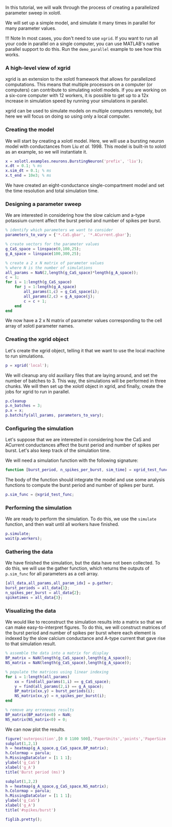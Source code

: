 In this tutorial, we will walk through the process of creating a parallelized parameter sweep in xolotl.

We will set up a simple model,
and simulate it many times in parallel for many parameter values.

!!! Note
    In most cases, you don't need to use `xgrid`. If you want to run all your code in parallel on a single computer, you can use MATLAB's native parallel support to do this. Run the `demo_parallel` example to see how this works. 

### A high-level view of xgrid

xgrid is an extension to the xolotl framework that allows for parallelized computations.
This means that multiple processors on a computer (or computers)
can contribute to simulating xolotl models.
If you are working on a six-core computer with 12 workers,
it is possible to get up to a 12x increase in simulation speed
by running your simulations in parallel.

xgrid can be used to simulate models on multiple computers remotely,
but here we will focus on doing so using only a local computer.

### Creating the model

We will start by creating a xolotl model.
Here, we will use a bursting neuron model with conductances from Liu *et al.* 1998.
This model is built-in to xolotl as an example, so we will instantiate it.

```matlab
x = xolotl.examples.neurons.BurstingNeuron('prefix', 'liu');
x.dt = 0.1; % ms
x.sim_dt = 0.1; % ms
x.t_end = 10e3; % ms
```

We have created an eight-conductance single-compartment model
and set the time resolution and total simulation time.

### Designing a parameter sweep

We are interested in considering how the slow calcium and a-type potassium current affect the burst period and number of spikes per burst.

```matlab
% identify which parameters we want to consider
parameters_to_vary = {'*.CaS.gbar', '*.ACurrent.gbar'};

% create vectors for the parameter values
g_CaS_space = linspace(0,100,25);
g_A_space = linspace(100,300,25);

% create a 2 x N matrix of parameter values
% where N is the number of simulations
all_params = NaN(2,length(g_CaS_space)*length(g_A_space));
c = 1;
for i = 1:length(g_CaS_space)
	for j = 1:length(g_A_space)
		all_params(1,c) = g_CaS_space(i);
		all_params(2,c) = g_A_space(j);
		c = c + 1;
	end
end
```

We now have a 2 x N matrix of parameter values corresponding to the
cell array of xolotl parameter names.

### Creating the xgrid object

Let's create the xgrid object, telling it that we want to use the local machine to run simulations. 

```matlab
p = xgrid('local');
```

We will cleanup any old auxiliary files that are laying around,
and set the number of batches to 3.
This way, the simulations will be performed in three chunks.
We will then set up the xolotl object in xgrid,
and finally, create the jobs for xgrid to run in parallel.

```matlab
p.cleanup
p.n_batches = 3;
p.x = x;
p.batchify(all_params, parameters_to_vary);
```

### Configuring the simulation

Let's suppose that we are interested in considering how the CaS and ACurrent conductances affect the burst period and number of spikes per burst.
Let's also keep track of the simulation time.

We will need a simulation function with the following signature:

```matlab
function [burst_period, n_spikes_per_burst, sim_time] = xgrid_test_func(x,~,~)
```

The body of the function should integrate the model
and use some analysis functions to compute the burst period and number of spikes per burst.

```matlab
p.sim_func = @xgrid_test_func;
```


### Performing the simulation

We are ready to perform the simulation.
To do this, we use the `simulate` function,
and then wait until all workers have finished.

```matlab
p.simulate;
wait(p.workers);
```

### Gathering the data

We have finished the simulation, but the data have not been collected.
To do this, we will use the gather function,
which returns the outputs of `p.sim_func` for all parameters as a cell array.

```matlab
[all_data,all_params,all_param_idx] = p.gather;
burst_periods = all_data{1};
n_spikes_per_burst = all_data{2};
spiketimes = all_data{3};
```

### Visualizing the data

We would like to reconstruct the simulation results into a matrix
so that we can make easy-to-interpret figures.
To do this, we will construct matrices of the burst period and number of spikes per burst
where each element is indexed by the slow calcium conductance and A-type current that gave rise to that simulation result.

```matlab
% assemble the data into a matrix for display
BP_matrix = NaN(length(g_CaS_space),length(g_A_space));
NS_matrix = NaN(length(g_CaS_space),length(g_A_space));

% populate the matrices using linear indexing
for i = 1:length(all_params)
	xx = find(all_params(1,i) == g_CaS_space);
	y = find(all_params(2,i) == g_A_space);
	BP_matrix(xx,y) = burst_periods(i);
	NS_matrix(xx,y) = n_spikes_per_burst(i);
end

% remove any erroneous results
BP_matrix(BP_matrix<0) = NaN;
NS_matrix(NS_matrix<0) = 0;
```

We can now plot the results.

```matlab
figure('outerposition',[0 0 1100 500],'PaperUnits','points','PaperSize',[1100 500]); hold on
subplot(1,2,1)
h = heatmap(g_A_space,g_CaS_space,BP_matrix);
h.Colormap = parula;
h.MissingDataColor = [1 1 1];
ylabel('g_CaS')
xlabel('g_A')
title('Burst period (ms)')

subplot(1,2,2)
h = heatmap(g_A_space,g_CaS_space,NS_matrix);
h.Colormap = parula;
h.MissingDataColor = [1 1 1];
ylabel('g_CaS')
xlabel('g_A')
title('#spikes/burst')

figlib.pretty();
```
